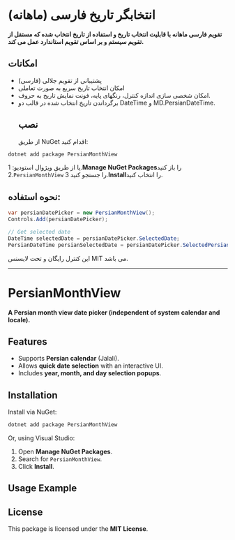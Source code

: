 # انتخابگر تاریخ فارسی (ماهانه)
**تقویم فارسی ماهانه با قابلیت انتخاب تاریخ و استفاده از تاریخ انتخاب شده که مستقل از تقویم سیستم و بر اساس تقویم استاندارد عمل می کند.**
## امکانات
- پشتیبانی از تقویم جلالی (فارسی)
- امکان انتخاب تاریخ سریع به صورت تعاملی
- امکان شخصی سازی اندازه کنترل، رنگهای پایه، فونت نمایش تاریخ به حروف.
- برگرداندن تاریخ انتخاب شده در قالب دو DateTime و MD.PersianDateTime.
  ## نصب
  از طریق NuGet اقدام کنید:
```sh
dotnet add package PersianMonthView
```
یا از طریق ویژوال استودیو:
  1.**Manage NuGet Packages**را باز کنید
  2.`PersianMonthView` را جستجو کنید
  3.**Install**را انتخاب کنید.
## نحوه استفاده:
```csharp
var persianDatePicker = new PersianMonthView();
Controls.Add(persianDatePicker);

// Get selected date
DateTime selectedDate = persianDatePicker.SelectedDate;
PersianDateTime persianSelectedDate = persianDatePicker.SelectedPersianDate;
```
این کنترل رایگان و تحت لایسنس MIT می باشد.
***
# PersianMonthView

**A Persian month view date picker (independent of system calendar and locale).**

## Features
- Supports **Persian calendar** (Jalali).
- Allows **quick date selection** with an interactive UI.
- Includes **year, month, and day selection popups**.

## Installation
Install via NuGet:
```sh
dotnet add package PersianMonthView
```
Or, using Visual Studio:
1. Open **Manage NuGet Packages**.
2. Search for `PersianMonthView`.
3. Click **Install**.

## Usage Example


## License
This package is licensed under the **MIT License**.
